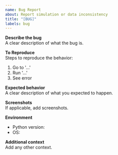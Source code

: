```yaml
---
name: Bug Report
about: Report simulation or data inconsistency
title: "[BUG]"
labels: bug
---
```


**Describe the bug**  
A clear description of what the bug is.

**To Reproduce**  
Steps to reproduce the behavior:
1. Go to '...'
2. Run '...'
3. See error

**Expected behavior**  
A clear description of what you expected to happen.

**Screenshots**  
If applicable, add screenshots.

**Environment**  
- Python version:  
- OS:  

**Additional context**  
Add any other context.
